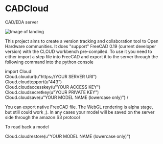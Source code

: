 # CADCloud
CAD/EDA server

![Image of landing](https://raw.githubusercontent.com/CADCloud/CADCloud/master/screenshot/landing.png)

This project aims to create a version tracking and collaboration tool to Open Hardware communities. It does "support" FreeCAD 0.19 (current developer version) with the CLOUD workbench pre-compiled. To use it you need to either import a step file into FreeCAD and export it to the server through the following command into the python console 

import Cloud \
Cloud.cloudurl(u"https://YOUR SERVER URI") \
Cloud.cloudtcpport(u"443") \
Cloud.cloudaccesskey(u"YOUR ACCESS KEY") \
Cloud.cloudsecretkey(u"YOUR PRIVATE KEY") \
Cloud.cloudsave(u"YOUR MODEL NAME (lowercase only)") \

You can export native FreeCAD file. The WebGL rendering is alpha stage, but still could work ;). 
In any cases your model will be saved on the server side through the amazon S3 protocol  

To read back a model  

Cloud.cloudrestore(u"YOUR MODEL NAME (lowercase only)") 

